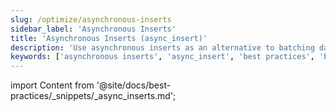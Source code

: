 ```yaml
---
slug: /optimize/asynchronous-inserts
sidebar_label: 'Asynchronous Inserts'
title: 'Asynchronous Inserts (async_insert)'
description: 'Use asynchronous inserts as an alternative to batching data.'
keywords: ['asynchronous inserts', 'async_insert', 'best practices', 'batching data', 'performance optimization']
---
```


import Content from '@site/docs/best-practices/_snippets/_async_inserts.md';

<Content />
